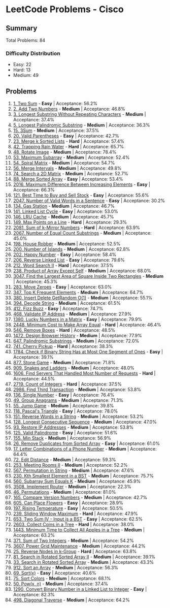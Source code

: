 # LeetCode Problems - Cisco

## Summary
Total Problems: 84

### Difficulty Distribution

- Easy: 22
- Hard: 13
- Medium: 49

## Problems

1. [1. Two Sum](https://leetcode.com/problems/two-sum/) - **Easy** | Acceptance: 56.2%
2. [2. Add Two Numbers](https://leetcode.com/problems/add-two-numbers/) - **Medium** | Acceptance: 46.8%
3. [3. Longest Substring Without Repeating Characters](https://leetcode.com/problems/longest-substring-without-repeating-characters/) - **Medium** | Acceptance: 37.4%
4. [5. Longest Palindromic Substring](https://leetcode.com/problems/longest-palindromic-substring/) - **Medium** | Acceptance: 36.3%
5. [15. 3Sum](https://leetcode.com/problems/3sum/) - **Medium** | Acceptance: 37.5%
6. [20. Valid Parentheses](https://leetcode.com/problems/valid-parentheses/) - **Easy** | Acceptance: 42.7%
7. [23. Merge k Sorted Lists](https://leetcode.com/problems/merge-k-sorted-lists/) - **Hard** | Acceptance: 57.4%
8. [42. Trapping Rain Water](https://leetcode.com/problems/trapping-rain-water/) - **Hard** | Acceptance: 65.7%
9. [48. Rotate Image](https://leetcode.com/problems/rotate-image/) - **Medium** | Acceptance: 78.4%
10. [53. Maximum Subarray](https://leetcode.com/problems/maximum-subarray/) - **Medium** | Acceptance: 52.4%
11. [54. Spiral Matrix](https://leetcode.com/problems/spiral-matrix/) - **Medium** | Acceptance: 54.7%
12. [56. Merge Intervals](https://leetcode.com/problems/merge-intervals/) - **Medium** | Acceptance: 49.8%
13. [74. Search a 2D Matrix](https://leetcode.com/problems/search-a-2d-matrix/) - **Medium** | Acceptance: 52.7%
14. [88. Merge Sorted Array](https://leetcode.com/problems/merge-sorted-array/) - **Easy** | Acceptance: 53.4%
15. [2016. Maximum Difference Between Increasing Elements](https://leetcode.com/problems/maximum-difference-between-increasing-elements/) - **Easy** | Acceptance: 66.3%
16. [121. Best Time to Buy and Sell Stock](https://leetcode.com/problems/best-time-to-buy-and-sell-stock/) - **Easy** | Acceptance: 55.6%
17. [2047. Number of Valid Words in a Sentence](https://leetcode.com/problems/number-of-valid-words-in-a-sentence/) - **Easy** | Acceptance: 30.2%
18. [134. Gas Station](https://leetcode.com/problems/gas-station/) - **Medium** | Acceptance: 46.7%
19. [141. Linked List Cycle](https://leetcode.com/problems/linked-list-cycle/) - **Easy** | Acceptance: 53.0%
20. [146. LRU Cache](https://leetcode.com/problems/lru-cache/) - **Medium** | Acceptance: 45.7%
21. [149. Max Points on a Line](https://leetcode.com/problems/max-points-on-a-line/) - **Hard** | Acceptance: 29.3%
22. [2081. Sum of k-Mirror Numbers](https://leetcode.com/problems/sum-of-k-mirror-numbers/) - **Hard** | Acceptance: 63.9%
23. [2067. Number of Equal Count Substrings](https://leetcode.com/problems/number-of-equal-count-substrings/) - **Medium** | Acceptance: 45.0%
24. [198. House Robber](https://leetcode.com/problems/house-robber/) - **Medium** | Acceptance: 52.5%
25. [200. Number of Islands](https://leetcode.com/problems/number-of-islands/) - **Medium** | Acceptance: 62.8%
26. [202. Happy Number](https://leetcode.com/problems/happy-number/) - **Easy** | Acceptance: 58.4%
27. [206. Reverse Linked List](https://leetcode.com/problems/reverse-linked-list/) - **Easy** | Acceptance: 79.6%
28. [212. Word Search II](https://leetcode.com/problems/word-search-ii/) - **Hard** | Acceptance: 37.5%
29. [238. Product of Array Except Self](https://leetcode.com/problems/product-of-array-except-self/) - **Medium** | Acceptance: 68.0%
30. [3047. Find the Largest Area of Square Inside Two Rectangles](https://leetcode.com/problems/find-the-largest-area-of-square-inside-two-rectangles/) - **Medium** | Acceptance: 45.3%
31. [283. Move Zeroes](https://leetcode.com/problems/move-zeroes/) - **Easy** | Acceptance: 63.0%
32. [347. Top K Frequent Elements](https://leetcode.com/problems/top-k-frequent-elements/) - **Medium** | Acceptance: 64.7%
33. [380. Insert Delete GetRandom O(1)](https://leetcode.com/problems/insert-delete-getrandom-o1/) - **Medium** | Acceptance: 55.1%
34. [394. Decode String](https://leetcode.com/problems/decode-string/) - **Medium** | Acceptance: 61.5%
35. [412. Fizz Buzz](https://leetcode.com/problems/fizz-buzz/) - **Easy** | Acceptance: 74.7%
36. [468. Validate IP Address](https://leetcode.com/problems/validate-ip-address/) - **Medium** | Acceptance: 27.9%
37. [1380. Lucky Numbers in a Matrix](https://leetcode.com/problems/lucky-numbers-in-a-matrix/) - **Easy** | Acceptance: 79.9%
38. [2448. Minimum Cost to Make Array Equal](https://leetcode.com/problems/minimum-cost-to-make-array-equal/) - **Hard** | Acceptance: 46.4%
39. [546. Remove Boxes](https://leetcode.com/problems/remove-boxes/) - **Hard** | Acceptance: 48.5%
40. [1472. Design Browser History](https://leetcode.com/problems/design-browser-history/) - **Medium** | Acceptance: 77.9%
41. [647. Palindromic Substrings](https://leetcode.com/problems/palindromic-substrings/) - **Medium** | Acceptance: 72.0%
42. [741. Cherry Pickup](https://leetcode.com/problems/cherry-pickup/) - **Hard** | Acceptance: 38.3%
43. [1784. Check if Binary String Has at Most One Segment of Ones](https://leetcode.com/problems/check-if-binary-string-has-at-most-one-segment-of-ones/) - **Easy** | Acceptance: 39.1%
44. [877. Stone Game](https://leetcode.com/problems/stone-game/) - **Medium** | Acceptance: 71.8%
45. [909. Snakes and Ladders](https://leetcode.com/problems/snakes-and-ladders/) - **Medium** | Acceptance: 48.0%
46. [1606. Find Servers That Handled Most Number of Requests](https://leetcode.com/problems/find-servers-that-handled-most-number-of-requests/) - **Hard** | Acceptance: 44.5%
47. [2719. Count of Integers](https://leetcode.com/problems/count-of-integers/) - **Hard** | Acceptance: 37.5%
48. [2986. Find Third Transaction](https://leetcode.com/problems/find-third-transaction/) - **Medium** | Acceptance: 53.8%
49. [136. Single Number](https://leetcode.com/problems/single-number/) - **Easy** | Acceptance: 76.4%
50. [49. Group Anagrams](https://leetcode.com/problems/group-anagrams/) - **Medium** | Acceptance: 71.3%
51. [55. Jump Game](https://leetcode.com/problems/jump-game/) - **Medium** | Acceptance: 39.8%
52. [118. Pascal's Triangle](https://leetcode.com/problems/pascals-triangle/) - **Easy** | Acceptance: 78.0%
53. [151. Reverse Words in a String](https://leetcode.com/problems/reverse-words-in-a-string/) - **Medium** | Acceptance: 53.2%
54. [128. Longest Consecutive Sequence](https://leetcode.com/problems/longest-consecutive-sequence/) - **Medium** | Acceptance: 47.0%
55. [93. Restore IP Addresses](https://leetcode.com/problems/restore-ip-addresses/) - **Medium** | Acceptance: 53.8%
56. [125. Valid Palindrome](https://leetcode.com/problems/valid-palindrome/) - **Easy** | Acceptance: 51.6%
57. [155. Min Stack](https://leetcode.com/problems/min-stack/) - **Medium** | Acceptance: 56.9%
58. [26. Remove Duplicates from Sorted Array](https://leetcode.com/problems/remove-duplicates-from-sorted-array/) - **Easy** | Acceptance: 61.0%
59. [17. Letter Combinations of a Phone Number](https://leetcode.com/problems/letter-combinations-of-a-phone-number/) - **Medium** | Acceptance: 64.4%
60. [72. Edit Distance](https://leetcode.com/problems/edit-distance/) - **Medium** | Acceptance: 59.3%
61. [253. Meeting Rooms II](https://leetcode.com/problems/meeting-rooms-ii/) - **Medium** | Acceptance: 52.2%
62. [567. Permutation in String](https://leetcode.com/problems/permutation-in-string/) - **Medium** | Acceptance: 47.6%
63. [230. Kth Smallest Element in a BST](https://leetcode.com/problems/kth-smallest-element-in-a-bst/) - **Medium** | Acceptance: 75.7%
64. [560. Subarray Sum Equals K](https://leetcode.com/problems/subarray-sum-equals-k/) - **Medium** | Acceptance: 45.9%
65. [3508. Implement Router](https://leetcode.com/problems/implement-router/) - **Medium** | Acceptance: 22.3%
66. [46. Permutations](https://leetcode.com/problems/permutations/) - **Medium** | Acceptance: 81.0%
67. [165. Compare Version Numbers](https://leetcode.com/problems/compare-version-numbers/) - **Medium** | Acceptance: 42.7%
68. [605. Can Place Flowers](https://leetcode.com/problems/can-place-flowers/) - **Easy** | Acceptance: 28.9%
69. [197. Rising Temperature](https://leetcode.com/problems/rising-temperature/) - **Easy** | Acceptance: 50.5%
70. [239. Sliding Window Maximum](https://leetcode.com/problems/sliding-window-maximum/) - **Hard** | Acceptance: 47.9%
71. [653. Two Sum IV - Input is a BST](https://leetcode.com/problems/two-sum-iv-input-is-a-bst/) - **Easy** | Acceptance: 62.5%
72. [2603. Collect Coins in a Tree](https://leetcode.com/problems/collect-coins-in-a-tree/) - **Hard** | Acceptance: 38.0%
73. [1443. Minimum Time to Collect All Apples in a Tree](https://leetcode.com/problems/minimum-time-to-collect-all-apples-in-a-tree/) - **Medium** | Acceptance: 63.2%
74. [371. Sum of Two Integers](https://leetcode.com/problems/sum-of-two-integers/) - **Medium** | Acceptance: 54.2%
75. [3607. Power Grid Maintenance](https://leetcode.com/problems/power-grid-maintenance/) - **Medium** | Acceptance: 44.2%
76. [25. Reverse Nodes in k-Group](https://leetcode.com/problems/reverse-nodes-in-k-group/) - **Hard** | Acceptance: 63.8%
77. [81. Search in Rotated Sorted Array II](https://leetcode.com/problems/search-in-rotated-sorted-array-ii/) - **Medium** | Acceptance: 39.1%
78. [33. Search in Rotated Sorted Array](https://leetcode.com/problems/search-in-rotated-sorted-array/) - **Medium** | Acceptance: 43.3%
79. [912. Sort an Array](https://leetcode.com/problems/sort-an-array/) - **Medium** | Acceptance: 56.3%
80. [69. Sqrt(x)](https://leetcode.com/problems/sqrtx/) - **Easy** | Acceptance: 40.6%
81. [75. Sort Colors](https://leetcode.com/problems/sort-colors/) - **Medium** | Acceptance: 68.1%
82. [50. Pow(x, n)](https://leetcode.com/problems/powx-n/) - **Medium** | Acceptance: 37.4%
83. [1290. Convert Binary Number in a Linked List to Integer](https://leetcode.com/problems/convert-binary-number-in-a-linked-list-to-integer/) - **Easy** | Acceptance: 82.3%
84. [498. Diagonal Traverse](https://leetcode.com/problems/diagonal-traverse/) - **Medium** | Acceptance: 64.2%